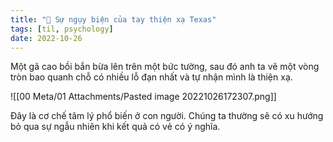 ```yaml
---
title: "🧠 Sự ngụy biện của tay thiện xạ Texas"
tags: [til, psychology]
date: 2022-10-26
---
```


Một gã cao bồi bắn bừa lên trên một bức tường, sau đó anh ta vẽ một vòng tròn bao quanh chỗ có nhiều lỗ đạn nhất và tự nhận mình là thiện xạ.

![[00 Meta/01 Attachments/Pasted image 20221026172307.png]]

Đây là cơ chế tâm lý phổ biến ở con người. Chúng ta thường sẽ có xu hướng bỏ qua sự ngẫu nhiên khi kết quả có vẻ có ý nghĩa. 
